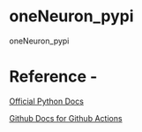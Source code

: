 # oneNeuron_pypi
oneNeuron_pypi

# Reference -
[Official Python Docs](https://packaging.python.org/tutorials/packaging-projects/)

[Github Docs for Github Actions](https://docs.github.com/en/enterprise-server@3.1/actions/automating-builds-and-tests/building-and-testing-python?learn=continuous_integration)
